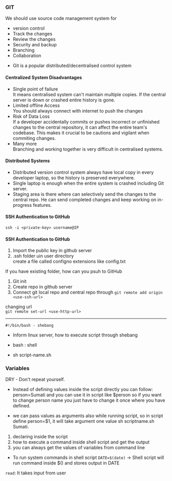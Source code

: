 ### GIT

We should use source code management system for 
* version control
* Track the changes
* Review the changes
* Security and backup
* Branching
* Collaboration

- Git is a popular distributed/decentralised control system

#### Centralized System Disadvantages
* Single point of failure </br>
    It means centralised system can't maintain multiple copies. If the central server is down or crashed entire history is gone.
* Limited offline Access </br>
    You should always connect with internet to push the changes
* Risk of Data Loss </br>
    If a developer accidentally commits or pushes incorrect or unfinished changes to the central repository, it can affect the entire team's codebase. This makes it crucial to be cautions and vigilant when commiting changes.
* Many more </br>
     Branching and working together is very difficult in centralised systems.

#### Distributed Systems
* Distributed version control system always have local copy in every developer laptop, so the history is preserved everywhere.
* Single laptop is enough when the entire system is crashed including Git server.
* Staging area is there where can selectively send the changes to the central repo. He can send completed changes and keep working on in-progress features.

#### SSH Authentication to GitHub
`ssh -i <private-key> username@IP`

#### SSH Authentication to GitHub
1. Import the public key in github server </br>
2. .ssh folder uin user directory </br>
       create a file called configno extensions like config.txt </br>

If you have existing folder, how can you psuh to GitHub </br>
1. Git init
2. Create repo in github server
3. Connect git local repo and central repo through 
       `git remote add origin <use-ssh-url>` </br>

changing url </br>
`git remote set-url <use-http-url>`

---

`#!/bin/bash - shebang`
- Inform linux server, how to execute script through shebang

- bash : shell
- sh script-name.sh

### Variables
DRY - Don't repeat yourself. </br>

* Instead of defining values inside the script directly you can follow:
person=Sumati and you can use it in script like $person so if you want to change person name you just have to change it once where you have defined. </br>

* we can pass values as arguments also while running script, so in script define
person=$1, it will take argument one value sh scriptname.sh Sumati. </br>

1. declaring inside the script 
2. how to execute a command inside shell script and get the output
3. you can always get the values of variables from command line

* To run system commands in shell script
`DATE=$(date)` -> Shell script will run command inside $() and stores output in DATE </br>

`read`: It takes input from user